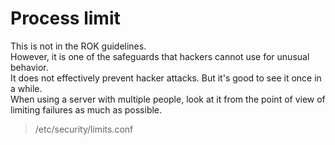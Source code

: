 # Process limit

This is not in the ROK guidelines.  
However, it is one of the safeguards that hackers cannot use for unusual behavior.  
It does not effectively prevent hacker attacks. But it's good to see it once in a while.   
When using a server with multiple people, look at it from the point of view of limiting failures as much as possible.

> /etc/security/limits.conf

